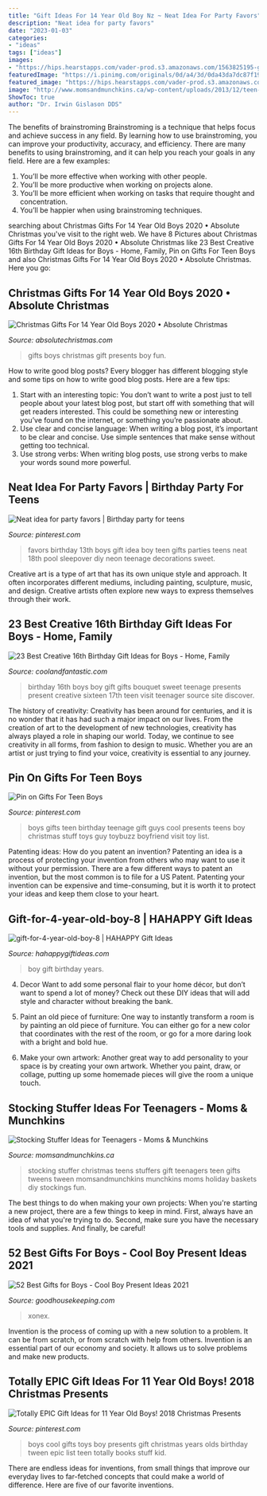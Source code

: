 ```yaml
---
title: "Gift Ideas For 14 Year Old Boy Nz ~ Neat Idea For Party Favors"
description: "Neat idea for party favors"
date: "2023-01-03"
categories:
- "ideas"
tags: ["ideas"]
images:
- "https://hips.hearstapps.com/vader-prod.s3.amazonaws.com/1563825195-gifts-for-boys-big-art-set-resize-1563825180.jpg?crop=1xw:1xh;center,top&amp;resize=480:*"
featuredImage: "https://i.pinimg.com/originals/0d/a4/3d/0da43da7dc87f194f4b3076b37fc8f0a.jpg"
featured_image: "https://hips.hearstapps.com/vader-prod.s3.amazonaws.com/1563825195-gifts-for-boys-big-art-set-resize-1563825180.jpg?crop=1xw:1xh;center,top&amp;resize=480:*"
image: "http://www.momsandmunchkins.ca/wp-content/uploads/2013/12/teen-stocking-stuffers-teens.jpg"
ShowToc: true
author: "Dr. Irwin Gislason DDS"
---
```



The benefits of brainstroming
Brainstroming is a technique that helps focus and achieve success in any field. By learning how to use brainstroming, you can improve your productivity, accuracy, and efficiency. There are many benefits to using brainstroming, and it can help you reach your goals in any field. Here are a few examples:
1. You’ll be more effective when working with other people.
2. You’ll be more productive when working on projects alone.
3. You’ll be more efficient when working on tasks that require thought and concentration.
4. You’ll be happier when using brainstroming techniques.

	

		
searching about Christmas Gifts For 14 Year Old Boys 2020 • Absolute Christmas you've visit to the right web. We have 8 Pictures about Christmas Gifts For 14 Year Old Boys 2020 • Absolute Christmas like 23 Best Creative 16th Birthday Gift Ideas for Boys - Home, Family, Pin on Gifts For Teen Boys and also Christmas Gifts For 14 Year Old Boys 2020 • Absolute Christmas. Here you go:
		
    
## Christmas Gifts For 14 Year Old Boys 2020 • Absolute Christmas

<img loading=lazy src="https://www.absolutechristmas.com/wp-content/uploads/2018/11/Christmas-Gifts-for-14-Year-Old-Boys-pin.jpg" onerror="this.onerror=null;this.src='https://tse4.mm.bing.net/th?id=OIP.I-iJ20SJVHHTVr4XphbHnwHaLH&amp;pid=15.1';" alt="Christmas Gifts For 14 Year Old Boys 2020 • Absolute Christmas">

_Source: absolutechristmas.com_

>gifts boys christmas gift presents boy fun. 

	

How to write good blog posts?
Every blogger has different blogging style and some tips on how to write good blog posts. Here are a few tips: 
1. Start with an interesting topic: You don’t want to write a post just to tell people about your latest blog post, but start off with something that will get readers interested. This could be something new or interesting you’ve found on the internet, or something you’re passionate about. 
2. Use clear and concise language: When writing a blog post, it’s important to be clear and concise. Use simple sentences that make sense without getting too technical. 
3. Use strong verbs: When writing blog posts, use strong verbs to make your words sound more powerful.

    
## Neat Idea For Party Favors | Birthday Party For Teens

<img loading=lazy src="https://i.pinimg.com/originals/57/73/2f/57732f0fc14375fde35755d34e318d3d.jpg" onerror="this.onerror=null;this.src='https://tse4.mm.bing.net/th?id=OIP.WZ1UY6YDgV2qdNbr-kB1iAHaJ4&amp;pid=15.1';" alt="Neat idea for party favors | Birthday party for teens">

_Source: pinterest.com_

>favors birthday 13th boys gift idea boy teen gifts parties teens neat 18th pool sleepover diy neon teenage decorations sweet. 

	

Creative art is a type of art that has its own unique style and approach. It often incorporates different mediums, including painting, sculpture, music, and design. Creative artists often explore new ways to express themselves through their work.

    
## 23 Best Creative 16th Birthday Gift Ideas For Boys - Home, Family

<img loading=lazy src="https://coolandfantastic.com/wp-content/uploads/2020/02/creative-16th-birthday-gift-ideas-for-boys-new-16th-birthday-bouquet-for-boy-gift-ideas-of-creative-16th-birthday-gift-ideas-for-boys.jpg" onerror="this.onerror=null;this.src='https://tse4.mm.bing.net/th?id=OIP.eMgoLUByHriP-6gcqteQlgHaNK&amp;pid=15.1';" alt="23 Best Creative 16th Birthday Gift Ideas for Boys - Home, Family">

_Source: coolandfantastic.com_

>birthday 16th boys boy gift gifts bouquet sweet teenage presents present creative sixteen 17th teen visit teenager source site discover. 

	

The history of creativity:
Creativity has been around for centuries, and it is no wonder that it has had such a major impact on our lives. From the creation of art to the development of new technologies, creativity has always played a role in shaping our world. Today, we continue to see creativity in all forms, from fashion to design to music. Whether you are an artist or just trying to find your voice, creativity is essential to any journey.

    
## Pin On Gifts For Teen Boys

<img loading=lazy src="https://i.pinimg.com/736x/81/7d/2c/817d2c7a9b9b870d919c39680a410348.jpg" onerror="this.onerror=null;this.src='https://tse3.mm.bing.net/th?id=OIP.r5Yo5aB4sgGp6znZD-lfsQHaOG&amp;pid=15.1';" alt="Pin on Gifts For Teen Boys">

_Source: pinterest.com_

>boys gifts teen birthday teenage gift guys cool presents teens boy christmas stuff toys guy toybuzz boyfriend visit toy list. 

	

Patenting ideas: How do you patent an invention?
Patenting an idea is a process of protecting your invention from others who may want to use it without your permission. There are a few different ways to patent an invention, but the most common is to file for a US Patent. Patenting your invention can be expensive and time-consuming, but it is worth it to protect your ideas and keep them close to your heart.

    
## Gift-for-4-year-old-boy-8 | HAHAPPY Gift Ideas

<img loading=lazy src="https://hahappygiftideas.com/wp-content/uploads/2020/03/gift-for-4-year-old-boy-8.jpg" onerror="this.onerror=null;this.src='https://tse3.mm.bing.net/th?id=OIP.rKXND3GbERERaUG4y6QNtQHaHG&amp;pid=15.1';" alt="gift-for-4-year-old-boy-8 | HAHAPPY Gift Ideas">

_Source: hahappygiftideas.com_

>boy gift birthday years. 

	

4. Decor
Want to add some personal flair to your home décor, but don’t want to spend a lot of money? Check out these DIY ideas that will add style and character without breaking the bank.
1. Paint an old piece of furniture: One way to instantly transform a room is by painting an old piece of furniture. You can either go for a new color that coordinates with the rest of the room, or go for a more daring look with a bright and bold hue.

2. Make your own artwork: Another great way to add personality to your space is by creating your own artwork. Whether you paint, draw, or collage, putting up some homemade pieces will give the room a unique touch.


    
## Stocking Stuffer Ideas For Teenagers - Moms &amp; Munchkins

<img loading=lazy src="http://www.momsandmunchkins.ca/wp-content/uploads/2013/12/teen-stocking-stuffers-teens.jpg" onerror="this.onerror=null;this.src='https://tse2.mm.bing.net/th?id=OIP.DAq-OvXURA9CBaFeKkEmNAHaMd&amp;pid=15.1';" alt="Stocking Stuffer Ideas for Teenagers - Moms &amp; Munchkins">

_Source: momsandmunchkins.ca_

>stocking stuffer christmas teens stuffers gift teenagers teen gifts tweens tween momsandmunchkins munchkins moms holiday baskets diy stockings fun. 

	

The best things to do when making your own projects:
When you're starting a new project, there are a few things to keep in mind. First, always have an idea of what you're trying to do. Second, make sure you have the necessary tools and supplies. And finally, be careful!

    
## 52 Best Gifts For Boys - Cool Boy Present Ideas 2021

<img loading=lazy src="https://hips.hearstapps.com/vader-prod.s3.amazonaws.com/1563825195-gifts-for-boys-big-art-set-resize-1563825180.jpg?crop=1xw:1xh;center,top&amp;resize=480:*" onerror="this.onerror=null;this.src='https://tse1.mm.bing.net/th?id=OIP.ZIFaW8mezf0E-EII7uUhKgAAAA&amp;pid=15.1';" alt="52 Best Gifts for Boys - Cool Boy Present Ideas 2021">

_Source: goodhousekeeping.com_

>xonex. 

	

Invention is the process of coming up with a new solution to a problem. It can be from scratch, or from scratch with help from others. Invention is an essential part of our economy and society. It allows us to solve problems and make new products.

    
## Totally EPIC Gift Ideas For 11 Year Old Boys! 2018 Christmas Presents

<img loading=lazy src="https://i.pinimg.com/originals/0d/a4/3d/0da43da7dc87f194f4b3076b37fc8f0a.jpg" onerror="this.onerror=null;this.src='https://tse2.mm.bing.net/th?id=OIP.MPNSBSwp9tk8YseNXhu14AHaLG&amp;pid=15.1';" alt="Totally EPIC Gift Ideas for 11 Year Old Boys! 2018 Christmas Presents">

_Source: pinterest.com_

>boys cool gifts toys boy presents gift christmas years olds birthday tween epic list teen totally books stuff kid. 

	

There are endless ideas for inventions, from small things that improve our everyday lives to far-fetched concepts that could make a world of difference. Here are five of our favorite inventions.


